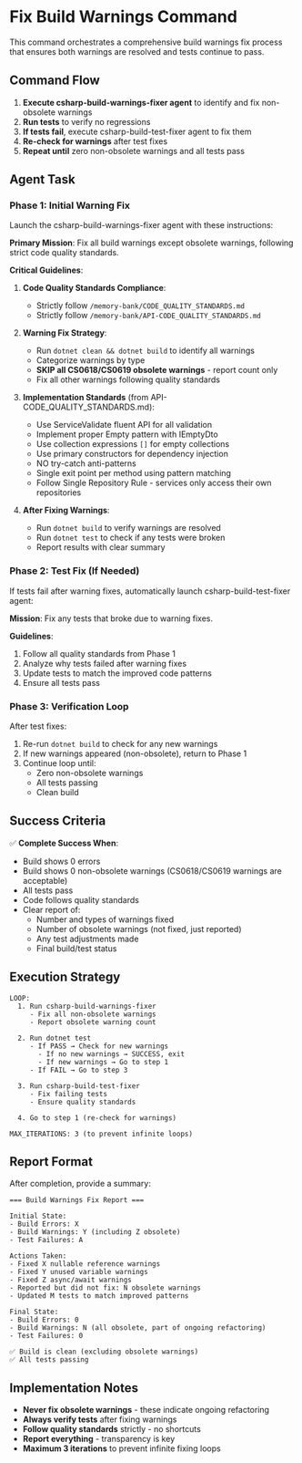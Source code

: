 # Fix Build Warnings Command

This command orchestrates a comprehensive build warnings fix process that ensures both warnings are resolved and tests continue to pass.

## Command Flow

1. **Execute csharp-build-warnings-fixer agent** to identify and fix non-obsolete warnings
2. **Run tests** to verify no regressions
3. **If tests fail**, execute csharp-build-test-fixer agent to fix them
4. **Re-check for warnings** after test fixes
5. **Repeat until** zero non-obsolete warnings and all tests pass

## Agent Task

### Phase 1: Initial Warning Fix

Launch the csharp-build-warnings-fixer agent with these instructions:

**Primary Mission**: Fix all build warnings except obsolete warnings, following strict code quality standards.

**Critical Guidelines**:
1. **Code Quality Standards Compliance**: 
   - Strictly follow `/memory-bank/CODE_QUALITY_STANDARDS.md`
   - Strictly follow `/memory-bank/API-CODE_QUALITY_STANDARDS.md`
   
2. **Warning Fix Strategy**:
   - Run `dotnet clean && dotnet build` to identify all warnings
   - Categorize warnings by type
   - **SKIP all CS0618/CS0619 obsolete warnings** - report count only
   - Fix all other warnings following quality standards
   
3. **Implementation Standards** (from API-CODE_QUALITY_STANDARDS.md):
   - Use ServiceValidate fluent API for all validation
   - Implement proper Empty pattern with IEmptyDto<T>
   - Use collection expressions `[]` for empty collections
   - Use primary constructors for dependency injection
   - NO try-catch anti-patterns
   - Single exit point per method using pattern matching
   - Follow Single Repository Rule - services only access their own repositories

4. **After Fixing Warnings**:
   - Run `dotnet build` to verify warnings are resolved
   - Run `dotnet test` to check if any tests were broken
   - Report results with clear summary

### Phase 2: Test Fix (If Needed)

If tests fail after warning fixes, automatically launch csharp-build-test-fixer agent:

**Mission**: Fix any tests that broke due to warning fixes.

**Guidelines**:
1. Follow all quality standards from Phase 1
2. Analyze why tests failed after warning fixes
3. Update tests to match the improved code patterns
4. Ensure all tests pass

### Phase 3: Verification Loop

After test fixes:
1. Re-run `dotnet build` to check for any new warnings
2. If new warnings appeared (non-obsolete), return to Phase 1
3. Continue loop until:
   - Zero non-obsolete warnings
   - All tests passing
   - Clean build

## Success Criteria

✅ **Complete Success When**:
- Build shows 0 errors
- Build shows 0 non-obsolete warnings (CS0618/CS0619 warnings are acceptable)
- All tests pass
- Code follows quality standards
- Clear report of:
  - Number and types of warnings fixed
  - Number of obsolete warnings (not fixed, just reported)
  - Any test adjustments made
  - Final build/test status

## Execution Strategy

```
LOOP:
  1. Run csharp-build-warnings-fixer
     - Fix all non-obsolete warnings
     - Report obsolete warning count
  
  2. Run dotnet test
     - If PASS → Check for new warnings
       - If no new warnings → SUCCESS, exit
       - If new warnings → Go to step 1
     - If FAIL → Go to step 3
  
  3. Run csharp-build-test-fixer
     - Fix failing tests
     - Ensure quality standards
  
  4. Go to step 1 (re-check for warnings)
  
MAX_ITERATIONS: 3 (to prevent infinite loops)
```

## Report Format

After completion, provide a summary:

```
=== Build Warnings Fix Report ===

Initial State:
- Build Errors: X
- Build Warnings: Y (including Z obsolete)
- Test Failures: A

Actions Taken:
- Fixed X nullable reference warnings
- Fixed Y unused variable warnings
- Fixed Z async/await warnings
- Reported but did not fix: N obsolete warnings
- Updated M tests to match improved patterns

Final State:
- Build Errors: 0
- Build Warnings: N (all obsolete, part of ongoing refactoring)
- Test Failures: 0

✅ Build is clean (excluding obsolete warnings)
✅ All tests passing
```

## Implementation Notes

- **Never fix obsolete warnings** - these indicate ongoing refactoring
- **Always verify tests** after fixing warnings
- **Follow quality standards** strictly - no shortcuts
- **Report everything** - transparency is key
- **Maximum 3 iterations** to prevent infinite fixing loops
